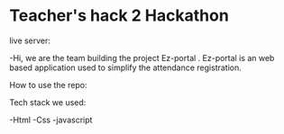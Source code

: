 # Teacher's hack 2 Hackathon

live server: 

-Hi, we are the team building the project Ez-portal . Ez-portal is an web based application used to simplify the attendance registration.



How to use the repo:


Tech stack we used:

-Html
-Css
-javascript
